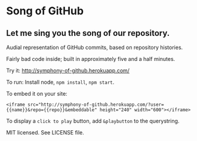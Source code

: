 # Song of GitHub
## Let me sing you the song of our repository.

Audial representation of GitHub commits, based on repository histories.

Fairly bad code inside; built in approximately five and a half minutes.

Try it: http://symphony-of-github.herokuapp.com/

To run: Install node, `npm install`, `npm start`.

To embed it on your site:

    <iframe src="http://symphony-of-github.herokuapp.com/?user={{name}}&repo={{repo}}&embeddable" height="240" width="600"></iframe>

To display a `click to play` button, add `&playbutton` to the querystring.

MIT licensed. See LICENSE file.
